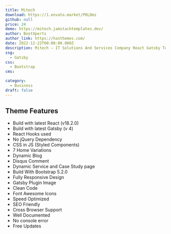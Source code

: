 ```yaml
---
title: Mitech
download: https://1.envato.market/P0LDmz
github: null
price: 24
demo: https://mitech.jamstacktemplates.dev/
author: BootXperts 
author_link: https://hasthemes.com/
date: 2022-12-22T00:00:00.000Z
description: Mitech – IT Solutions And Services Company React Gatsby Template is a super-smooth and creative Website design.
ssg:
  - Gatsby
css:
  - Bootstrap
cms:

category:
  - Business
draft: false
---
```

## Theme Features

- Build with latest React (v18.2.0)
- Build with latest Gatsby (v 4)
- React Hooks used
- No jQuery Dependency
- CSS in JS (Styled Components)
- 7 Home Variations
- Dynamic Blog
- Disqus Comment
- Dynamic Service and Case Study page
- Build With Bootstrap 5.2.0
- Fully Responsive Design
- Gatsby Plugin Image
- Clean Code
- Font Awesome Icons
- Speed Optimized
- SEO Friendly
- Cross Browser Support
- Well Documented
- No console error
- Free Updates
